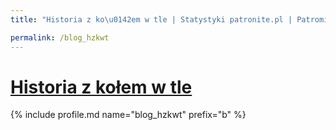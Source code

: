 ```yaml
---
title: "Historia z ko\u0142em w tle | Statystyki patronite.pl | Patromierz"

permalink: /blog_hzkwt
---
```


# [Historia z kołem w tle](https://patronite.pl/blog_hzkwt)

{% include profile.md name="blog_hzkwt" prefix="b" %}
